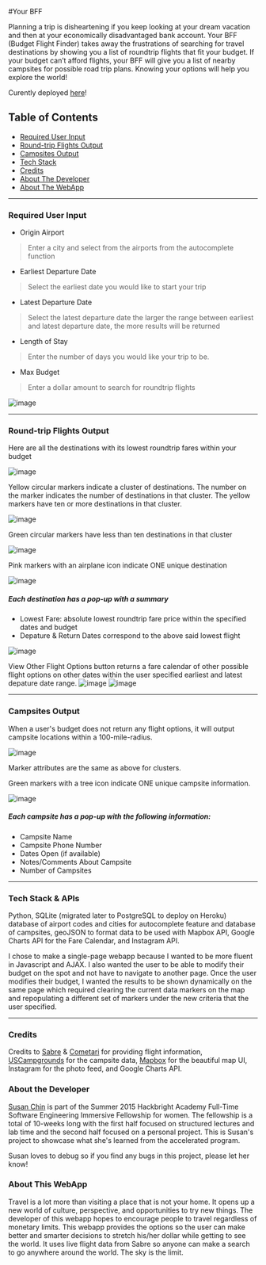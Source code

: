 #Your BFF

Planning a trip is disheartening if you keep looking at your dream vacation and then at your economically disadvantaged bank account. Your BFF (Budget Flight Finder) takes away the frustrations of searching for travel destinations by showing you a list of roundtrip flights that fit your budget. If your budget can’t afford flights, your BFF will give you a list of nearby campsites for possible road trip plans. Knowing your options will help you explore the world!

Curently deployed [here](https://yourbff.herokuapp.com/)!

## Table of Contents

* [Required User Input](#required-input)
* [Round-trip Flights Output](#flights-output)
* [Campsites Output](#campsites-output)
* [Tech Stack](#tech-stack)
* [Credits](#credits)
* [About The Developer](#about-me)
* [About The WebApp](#about-app)


---------------------


### <a name="required-input"></a>Required User Input

- Origin Airport
> Enter a city and select from the airports from the autocomplete function

- Earliest Departure Date
> Select the earliest date you would like to start your trip

- Latest Departure Date
> Select the latest departure date 
> the larger the range between earliest and latest departure date, the more results will be returned

- Length of Stay
> Enter the number of days you would like your trip to be. 

- Max Budget
> Enter a dollar amount to search for roundtrip flights


![image](https://cloud.githubusercontent.com/assets/12265692/9803883/6663ac8c-57dc-11e5-80a0-f34c42bf8c6d.png)

-------------------


### <a name="flights-output"></a>Round-trip Flights Output

Here are all the destinations with its lowest roundtrip fares within your budget

![image](https://cloud.githubusercontent.com/assets/12265692/9593741/4f4a2594-5007-11e5-9bd7-4daf4c650d2a.png)



Yellow circular markers indicate a cluster of destinations. The number on the marker indicates the number of destinations in that cluster. The yellow markers have ten or more destinations in that cluster.

![image](https://cloud.githubusercontent.com/assets/12265692/9593678/721bd1cc-5006-11e5-8bea-d49c3f9cf895.png)



Green circular markers have less than ten destinations in that cluster

![image](https://cloud.githubusercontent.com/assets/12265692/9593693/a804438c-5006-11e5-999c-e57ce5701b10.png)



Pink markers with an airplane icon indicate ONE unique destination

![image](https://cloud.githubusercontent.com/assets/12265692/9593656/290866a8-5006-11e5-86a0-d343b483a43c.png)



##### Each destination has a pop-up with a summary
- Lowest Fare: absolute lowest roundtrip fare price within the specified dates and budget
- Depature & Return Dates correspond to the above said lowest flight

![image](https://cloud.githubusercontent.com/assets/12265692/9593130/985b781c-4fff-11e5-9ce3-2897f6ce2e21.png)



View Other Flight Options button returns a fare calendar of other possible flight options on other dates within the user specified earliest and latest depature date range.
![image](https://cloud.githubusercontent.com/assets/12265692/9614303/de660d30-50a5-11e5-98f5-ddb493e815f3.png)
![image](https://cloud.githubusercontent.com/assets/12265692/9593131/9d399ca6-4fff-11e5-8a0e-4262ebdf28e8.png)


-------------------


### <a name="campsites-output"></a>Campsites Output

When a user's budget does not return any flight options, it will output campsite locations within a 100-mile-radius. 

![image](https://cloud.githubusercontent.com/assets/12265692/9593253/16ad7d72-5001-11e5-9609-54f59690fa0c.png)



Marker attributes are the same as above for clusters.

Green markers with a tree icon indicate ONE unique campsite information.

![image](https://cloud.githubusercontent.com/assets/12265692/9593270/35f549b2-5001-11e5-8eda-65fc05024597.png)

##### Each campsite has a pop-up with the following information:
- Campsite Name
- Campsite Phone Number
- Dates Open (if available)
- Notes/Comments About Campsite
- Number of Campsites


---------------------

### <a name="tech-stack"></a>Tech Stack & APIs

Python, SQLite (migrated later to PostgreSQL to deploy on Heroku) database of airport codes and cities for autocomplete feature and database of campsites, geoJSON to format data to be used with Mapbox API, Google Charts API for the Fare Calendar, and Instagram API.

I chose to make a single-page webapp because I wanted to be more fluent in Javascript and AJAX. I also wanted the user to be able to modify their budget on the spot and not have to navigate to another page. Once the user modifies their budget, I wanted the results to be shown dynamically on the same page which required clearing the current data markers on the map and repopulating a different set of markers under the new criteria that the user specified.


----------------------


### <a name="credits"></a>Credits

Credits to [Sabre](https://developer.sabre.com/) & [Cometari](http://www.cometari.com/) for providing flight information, [USCampgrounds](http://www.uscampgrounds.info/) for the campsite data, [Mapbox](https://www.mapbox.com/) for the beautiful map UI, Instagram for the photo feed, and Google Charts API.


### <a name="about-me"></a>About the Developer

[Susan Chin](https://www.linkedin.com/in/susanschin) is part of the Summer 2015 Hackbright Academy Full-Time Software Engineering Immersive Fellowship for women. The fellowship is a total of 10-weeks long with the first half focused on structured lectures and lab time and the second half focused on a personal project. This is Susan's project to showcase what she's learned from the accelerated program.

Susan loves to debug so if you find any bugs in this project, please let her know!


### <a name="about-app"></a>About This WebApp

Travel is a lot more than visiting a place that is not your home. It opens up a new world of culture, perspective, and opportunities to try new things. The developer of this webapp hopes to encourage people to travel regardless of monetary limits. This webapp provides the options so the user can make better and smarter decisions to stretch his/her dollar while getting to see the world. It uses live flight data from Sabre so anyone can make a search to go anywhere around the world. The sky is the limit. 





